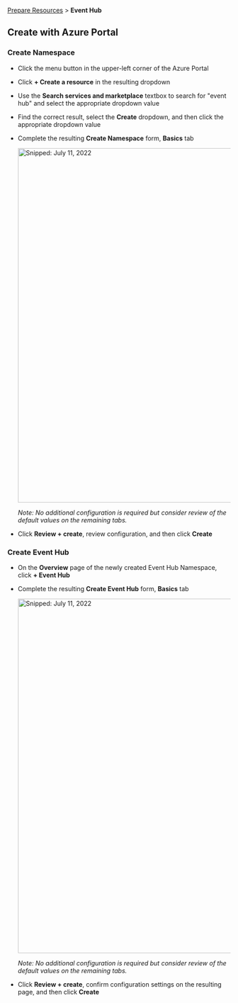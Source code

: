 [Prepare Resources](PrepareResources.md) > **Event Hub**

## Create with Azure Portal

### Create Namespace

* Click the menu button in the upper-left corner of the Azure Portal
* Click **+ Create a resource** in the resulting dropdown
* Use the **Search services and marketplace** textbox to search for "event hub" and select the appropriate dropdown value
* Find the correct result, select the **Create** dropdown, and then click the appropriate dropdown value
* Complete the resulting **Create Namespace** form, **Basics** tab

  <img src="https://user-images.githubusercontent.com/44923999/178357378-015685ab-28cc-47db-930e-c9979c602780.png" width="800" title="Snipped: July 11, 2022" />

  _Note: No additional configuration is required but consider review of the default values on the remaining tabs._

* Click **Review + create**, review configuration, and then click **Create**

### Create Event Hub

* On the **Overview** page of the newly created Event Hub Namespace, click **+ Event Hub**
* Complete the resulting **Create Event Hub** form, **Basics** tab

  <img src="https://user-images.githubusercontent.com/44923999/178358518-1245fc7b-2f05-451d-bdb0-f51aa664b38d.png" width="800" title="Snipped: July 11, 2022" />

  _Note: No additional configuration is required but consider review of the default values on the remaining tabs._

* Click **Review + create**, confirm configuration settings on the resulting page, and then click **Create**
